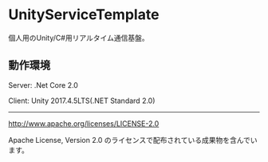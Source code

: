 # UnityServiceTemplate
個人用のUnity/C#用リアルタイム通信基盤。

## 動作環境

Server: .Net Core 2.0

Client: Unity 2017.4.5LTS(.NET Standard 2.0)

---

http://www.apache.org/licenses/LICENSE-2.0

Apache License, Version 2.0 のライセンスで配布されている成果物を含んでいます。
